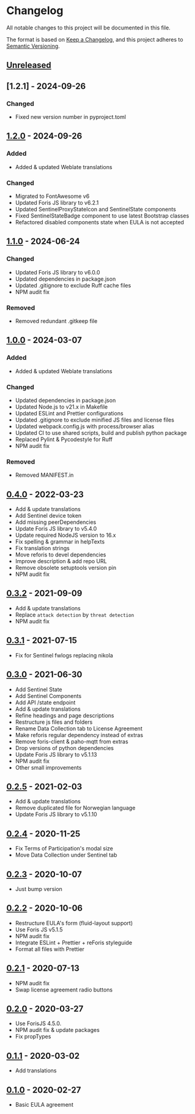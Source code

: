 # Changelog

All notable changes to this project will be documented in this file.

The format is based on [Keep a Changelog](https://keepachangelog.com/en/1.0.0/),
and this project adheres to
[Semantic Versioning](https://semver.org/spec/v2.0.0.html).

## [Unreleased]

## [1.2.1] - 2024-09-26

### Changed

-   Fixed new version number in pyproject.toml

## [1.2.0] - 2024-09-26

### Added

-   Added & updated Weblate translations

### Changed

-   Migrated to FontAwesome v6
-   Updated Foris JS library to v6.2.1
-   Updated SentinelProxyStateIcon and SentinelState components
-   Fixed SentinelStateBadge component to use latest Bootstrap classes
-   Refactored disabled components state when EULA is not accepted

## [1.1.0] - 2024-06-24

### Changed

-   Updated Foris JS library to v6.0.0
-   Updated dependencies in package.json
-   Updated .gitignore to exclude Ruff cache files
-   NPM audit fix

### Removed

-   Removed redundant .gitkeep file

## [1.0.0] - 2024-03-07

### Added

-   Added & updated Weblate translations

### Changed

-   Updated dependencies in package.json
-   Updated Node.js to v21.x in Makefile
-   Updated ESLint and Prettier configurations
-   Updated .gitignore to exclude minified JS files and license files
-   Updated webpack.config.js with process/browser alias
-   Updated CI to use shared scripts, build and publish python package
-   Replaced Pylint & Pycodestyle for Ruff
-   NPM audit fix

### Removed

-   Removed MANIFEST.in

## [0.4.0] - 2022-03-23

-   Add & update translations
-   Add Sentinel device token
-   Add missing peerDependencies
-   Update Foris JS library to v5.4.0
-   Update required NodeJS version to 16.x
-   Fix spelling & grammar in helpTexts
-   Fix translation strings
-   Move reforis to devel dependencies
-   Improve description & add repo URL
-   Remove obsolete setuptools version pin
-   NPM audit fix

## [0.3.2] - 2021-09-09

-   Add & update translations
-   Replace `attack detection` by `threat detection`
-   NPM audit fix

## [0.3.1] - 2021-07-15

-   Fix for Sentinel fwlogs replacing nikola

## [0.3.0] - 2021-06-30

-   Add Sentinel State
-   Add Sentinel Components
-   Add API /state endpoint
-   Add & update translations
-   Refine headings and page descriptions
-   Restructure js files and folders
-   Rename Data Collection tab to License Agreement
-   Make reforis regular dependency instead of extras
-   Remove foris-client & paho-mqtt from extras
-   Drop versions of python dependencies
-   Update Foris JS library to v5.1.13
-   NPM audit fix
-   Other small improvements

## [0.2.5] - 2021-02-03

-   Add & update translations
-   Remove duplicated file for Norwegian language
-   Update Foris JS library to v5.1.10

## [0.2.4] - 2020-11-25

-   Fix Terms of Participation's modal size
-   Move Data Collection under Sentinel tab

## [0.2.3] - 2020-10-07

-   Just bump version

## [0.2.2] - 2020-10-06

-   Restructure EULA's form (fluid-layout support)
-   Use Foris JS v5.1.5
-   NPM audit fix
-   Integrate ESLint + Prettier + reForis styleguide
-   Format all files with Prettier

## [0.2.1] - 2020-07-13

-   NPM audit fix
-   Swap license agreement radio buttons

## [0.2.0] - 2020-03-27

-   Use ForisJS 4.5.0.
-   NPM audit fix & update packages
-   Fix propTypes

## [0.1.1] - 2020-03-02

-   Add translations

## [0.1.0] - 2020-02-27

-   Basic EULA agreement

[unreleased]: https://gitlab.nic.cz/turris/reforis/reforis-data-collection/-/compare/v1.2.0...master
[1.2.0]: https://gitlab.nic.cz/turris/reforis/reforis-data-collection/-/compare/v1.1.0...v1.2.0
[1.1.0]: https://gitlab.nic.cz/turris/reforis/reforis-data-collection/-/compare/v1.0.0...v1.1.0
[1.0.0]: https://gitlab.nic.cz/turris/reforis/reforis-data-collection/-/compare/v0.4.0...v1.0.0
[0.4.0]: https://gitlab.nic.cz/turris/reforis/reforis-data-collection/-/compare/v0.3.2...v0.4.0
[0.3.2]: https://gitlab.nic.cz/turris/reforis/reforis-data-collection/-/compare/v0.3.1...v0.3.2
[0.3.1]: https://gitlab.nic.cz/turris/reforis/reforis-data-collection/-/compare/v0.3.0...v0.3.1
[0.3.0]: https://gitlab.nic.cz/turris/reforis/reforis-data-collection/-/compare/v0.2.5...v0.3.0
[0.2.5]: https://gitlab.nic.cz/turris/reforis/reforis-data-collection/-/compare/v0.2.4...v0.2.5
[0.2.4]: https://gitlab.nic.cz/turris/reforis/reforis-data-collection/-/compare/v0.2.3...v0.2.4
[0.2.3]: https://gitlab.nic.cz/turris/reforis/reforis-data-collection/-/compare/v0.2.2...v0.2.3
[0.2.2]: https://gitlab.nic.cz/turris/reforis/reforis-data-collection/-/compare/v0.2.1...v0.2.2
[0.2.1]: https://gitlab.nic.cz/turris/reforis/reforis-data-collection/-/compare/v0.2.0...v0.2.1
[0.2.0]: https://gitlab.nic.cz/turris/reforis/reforis-data-collection/-/compare/v0.1.1...v0.2.0
[0.1.1]: https://gitlab.nic.cz/turris/reforis/reforis-data-collection/-/compare/v0.1.0...v0.1.1
[0.1.0]: https://gitlab.nic.cz/turris/reforis/reforis-data-collection/-/tags/v0.1.0
